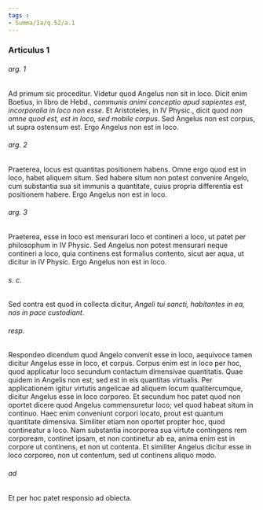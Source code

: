```yaml
---
tags : 
- Summa/Ia/q.52/a.1
---
```


### Articulus 1

###### arg. 1
Ad primum sic proceditur. Videtur quod Angelus non sit in loco. Dicit enim Boetius, in libro de Hebd., *communis animi conceptio apud sapientes est, incorporalia in loco non esse*. Et Aristoteles, in IV Physic., dicit quod *non omne quod est, est in loco, sed mobile corpus*. Sed Angelus non est corpus, ut supra ostensum est. Ergo Angelus non est in loco.

###### arg. 2
Praeterea, locus est quantitas positionem habens. Omne ergo quod est in loco, habet aliquem situm. Sed habere situm non potest convenire Angelo, cum substantia sua sit immunis a quantitate, cuius propria differentia est positionem habere. Ergo Angelus non est in loco.

###### arg. 3
Praeterea, esse in loco est mensurari loco et contineri a loco, ut patet per philosophum in IV Physic. Sed Angelus non potest mensurari neque contineri a loco, quia continens est formalius contento, sicut aer aqua, ut dicitur in IV Physic. Ergo Angelus non est in loco.

###### s. c.
Sed contra est quod in collecta dicitur, *Angeli tui sancti, habitantes in ea, nos in pace custodiant*.

###### resp.
Respondeo dicendum quod Angelo convenit esse in loco, aequivoce tamen dicitur Angelus esse in loco, et corpus. Corpus enim est in loco per hoc, quod applicatur loco secundum contactum dimensivae quantitatis. Quae quidem in Angelis non est; sed est in eis quantitas virtualis. Per applicationem igitur virtutis angelicae ad aliquem locum qualitercumque, dicitur Angelus esse in loco corporeo. Et secundum hoc patet quod non oportet dicere quod Angelus commensuretur loco; vel quod habeat situm in continuo. Haec enim conveniunt corpori locato, prout est quantum quantitate dimensiva. Similiter etiam non oportet propter hoc, quod contineatur a loco. Nam substantia incorporea sua virtute contingens rem corpoream, continet ipsam, et non continetur ab ea, anima enim est in corpore ut continens, et non ut contenta. Et similiter Angelus dicitur esse in loco corporeo, non ut contentum, sed ut continens aliquo modo.

###### ad 
Et per hoc patet responsio ad obiecta.

